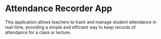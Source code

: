 # Attendance Recorder App
This application allows teachers to track and manage student attendance in real-time, providing a simple and
efficient way to keep records of attendance for a class or lecture.
